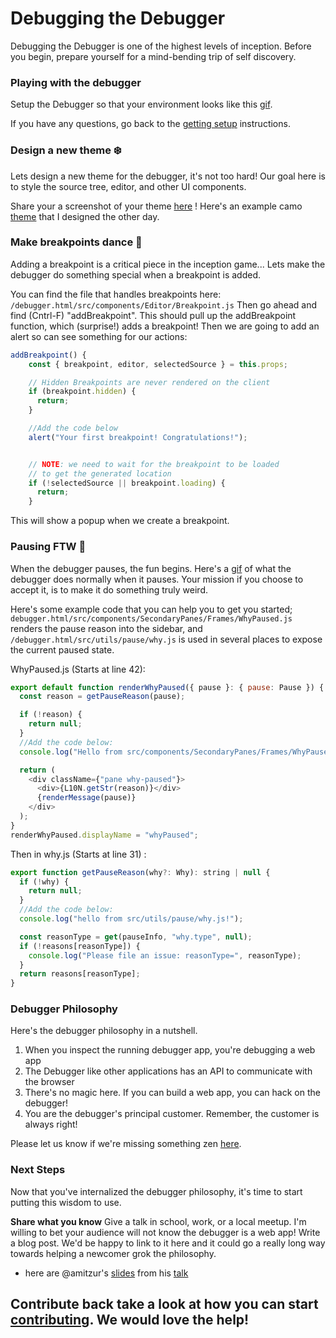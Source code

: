 # Debugging the Debugger

Debugging the Debugger is one of the highest levels of inception. Before you begin, prepare yourself for a mind-bending trip of self discovery.

### Playing with the debugger

Setup the Debugger so that your environment looks like this [gif][debugger-intro-gif].

If you have any questions, go back to the [getting setup][getting-setup] instructions.

### Design a new theme :snowflake:

Lets design a new theme for the debugger, it's not too hard! Our goal here is to style the source tree, editor, and other UI components.

Share your a screenshot of your theme [here](./getting-setup.md) ! Here's an example camo [theme][camo-theme] that I designed the other day.

### Make breakpoints dance :dancers:

Adding a breakpoint is a critical piece in the inception game...
Lets make the debugger do something special when a breakpoint is added.

You can find the file that handles breakpoints here: `/debugger.html/src/components/Editor/Breakpoint.js`
Then go ahead and find (Cntrl-F) "addBreakpoint". This should pull up the addBreakpoint function, which (surprise!) adds a breakpoint!
Then we are going to add an alert so can see something for our actions:

```javascript
addBreakpoint() {
    const { breakpoint, editor, selectedSource } = this.props;

    // Hidden Breakpoints are never rendered on the client
    if (breakpoint.hidden) {
      return;
    }

	//Add the code below
	alert("Your first breakpoint! Congratulations!");


    // NOTE: we need to wait for the breakpoint to be loaded
    // to get the generated location
    if (!selectedSource || breakpoint.loading) {
      return;
    }
```

This will show a popup when we create a breakpoint.

### Pausing FTW :red_circle:

When the debugger pauses, the fun begins. Here's a [gif](http://g.recordit.co/qutDioRQvy.gif) of what the debugger does normally when it pauses. Your mission if you choose to accept it, is to make it do something truly weird.

Here's some example code that you can help you to get you started; `debugger.html/src/components/SecondaryPanes/Frames/WhyPaused.js` renders the pause reason into the sidebar, and `/debugger.html/src/utils/pause/why.js` is used in several places to expose the current paused state.

WhyPaused.js (Starts at line 42):

```javascript
export default function renderWhyPaused({ pause }: { pause: Pause }) {
  const reason = getPauseReason(pause);

  if (!reason) {
    return null;
  }
  //Add the code below:
  console.log("Hello from src/components/SecondaryPanes/Frames/WhyPaused.js!");

  return (
    <div className={"pane why-paused"}>
      <div>{L10N.getStr(reason)}</div>
      {renderMessage(pause)}
    </div>
  );
}
renderWhyPaused.displayName = "whyPaused";
```

Then in why.js (Starts at line 31) :

```javascript
export function getPauseReason(why?: Why): string | null {
  if (!why) {
    return null;
  }
  //Add the code below:
  console.log("hello from src/utils/pause/why.js!");

  const reasonType = get(pauseInfo, "why.type", null);
  if (!reasons[reasonType]) {
    console.log("Please file an issue: reasonType=", reasonType);
  }
  return reasons[reasonType];
}
```

### Debugger Philosophy

Here's the debugger philosophy in a nutshell.

1.  When you inspect the running debugger app, you're debugging a web app
2.  The Debugger like other applications has an API to communicate with the browser
3.  There's no magic here. If you can build a web app, you can hack on the debugger!
4.  You are the debugger's principal customer. Remember, the customer is always right!

Please let us know if we're missing something zen [here][getting-started-issue].

### Next Steps

Now that you've internalized the debugger philosophy, it's time to start putting this wisdom to use.

**Share what you know** Give a talk in school, work, or a local meetup. I'm willing to bet your audience will not know the debugger is a web app! Write a blog post. We'd be happy to link to it here and it could go a really long way towards helping a newcomer grok the philosophy.

* here are @amitzur's [slides][amit-slides] from his [talk][amit-tweet]

## **Contribute back** take a look at how you can start [contributing][contributing]. We would love the help!

[contributing]: ../.github/CONTRIBUTING.md
[getting-setup]: ./getting-setup.md
[getting-started-issue]: https://github.com/devtools-html/debugger.html/issues/1247
[debugger-intro-gif]: http://g.recordit.co/WjHZaXKifZ.gif
[amit-slides]: https://docs.google.com/presentation/d/1jdnvL-BwwxEuFbb9tiRxcT6UT-Ua0jGhy9FKBT4b43E/edit
[amit-tweet]: https://twitter.com/amitzur/status/790153843946426369
[camo-theme]: https://cloud.githubusercontent.com/assets/254562/20683683/ec030354-b57a-11e6-98bc-c8da75721e78.png

